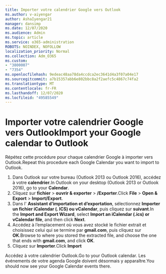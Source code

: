 ```yaml
---
title: Importer votre calendrier Google vers Outlook
ms.author: v-aiyengar
author: AshaIyengar21
manager: dansimp
ms.date: 12/07/2020
ms.audience: Admin
ms.topic: article
ms.service: o365-administration
ROBOTS: NOINDEX, NOFOLLOW
localization_priority: Normal
ms.collection: Adm_O365
ms.custom:
- "3800007"
- "7354"
ms.openlocfilehash: 9edeac48aa78da4ccdca2ec3641d4a3f07a04e17
ms.sourcegitcommit: a7b15357abb6e802bbc8a2f2aefc5c4867c74fa2
ms.translationtype: MT
ms.contentlocale: fr-FR
ms.lasthandoff: 12/07/2020
ms.locfileid: "49585549"
---
```

# <a name="import-your-google-calendar-to-outlook"></a><span data-ttu-id="c0def-102">Importer votre calendrier Google vers Outlook</span><span class="sxs-lookup"><span data-stu-id="c0def-102">Import your Google calendar to Outlook</span></span>

<span data-ttu-id="c0def-103">Répétez cette procédure pour chaque calendrier Google à importer vers Outlook.</span><span class="sxs-lookup"><span data-stu-id="c0def-103">Repeat this procedure each Google Calendar you want to import to Outlook.</span></span>

1. <span data-ttu-id="c0def-104">Dans Outlook sur votre bureau (Outlook 2013 ou Outlook 2016), accédez à votre **calendrier**.</span><span class="sxs-lookup"><span data-stu-id="c0def-104">In Outlook on your desktop (Outlook 2013 or Outlook 2016), go to your **Calendar**.</span></span>
1. <span data-ttu-id="c0def-105">Cliquez sur **fichier**  >  **ouvrir & exporter**  >  **/Exporter**.</span><span class="sxs-lookup"><span data-stu-id="c0def-105">Click **File** > **Open & Export** > **Import/Export**.</span></span>
1. <span data-ttu-id="c0def-106">Dans l' **Assistant d’importation et d’exportation**, sélectionnez **Importer un fichier iCalendar (. ICS) ou vCalendar**, puis cliquez sur **suivant**.</span><span class="sxs-lookup"><span data-stu-id="c0def-106">In the **Import and Export Wizard**, select **Import an iCalendar (.ics) or vCalendar file**, and then click **Next**.</span></span>
1. <span data-ttu-id="c0def-107">Accédez à l’emplacement où vous avez stocké le fichier extrait et choisissez celui qui se termine par **gmail.com**, puis cliquez sur **OK**.</span><span class="sxs-lookup"><span data-stu-id="c0def-107">Browse to where you stored the extracted file, and choose the one that ends with **gmail.com**, and click **OK**.</span></span>
1. <span data-ttu-id="c0def-108">Cliquez sur **Importer**.</span><span class="sxs-lookup"><span data-stu-id="c0def-108">Click **Import**</span></span>

<span data-ttu-id="c0def-109">Accédez à votre calendrier Outlook.</span><span class="sxs-lookup"><span data-stu-id="c0def-109">Go to your Outlook calendar.</span></span> <span data-ttu-id="c0def-110">Les événements de votre agenda Google doivent désormais y apparaître.</span><span class="sxs-lookup"><span data-stu-id="c0def-110">You should now see your Google Calendar events there.</span></span>
